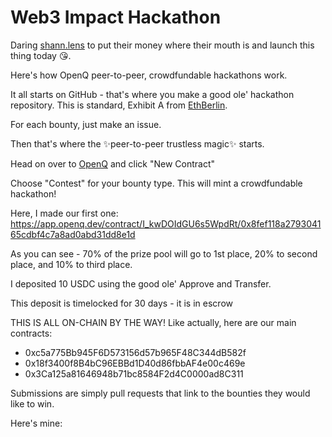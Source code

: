 # Web3 Impact Hackathon

Daring [shann.lens](https://twitter.com/shanvasion) to put their money where their mouth is and launch this thing today 😘.

Here's how OpenQ peer-to-peer, crowdfundable hackathons work.

It all starts on GitHub - that's where you make a good ole' hackathon repository. This is standard, Exhibit A from [EthBerlin](https://github.com/ethb3rlin/sponsor-bounties).

For each bounty, just make an issue.

Then that's where the ✨peer-to-peer trustless magic✨ starts.

Head on over to [OpenQ](https://app.openq.dev) and click "New Contract"

Choose "Contest" for your bounty type. This will mint a crowdfundable hackathon!

Here, I made our first one: https://app.openq.dev/contract/I_kwDOIdGU6s5WpdRt/0x8fef118a279304165cdbf4c7a8ad0abd31dd8e1d

As you can see - 70% of the prize pool will go to 1st place, 20% to second place, and 10% to third place.

I deposited 10 USDC using the good ole' Approve and Transfer.

This deposit is timelocked for 30 days - it is in escrow

THIS IS ALL ON-CHAIN BY THE WAY! Like actually, here are our main contracts:

- 0xc5a775Bb945F6D573156d57b965F48C344dB582f
- 0x18f3400f8B4bC96EBBd1D40d86fbbAF4e00c469e
- 0x3Ca125a81646948b71bc8584F2d4C0000ad8C311

Submissions are simply pull requests that link to the bounties they would like to win.

Here's mine: 

